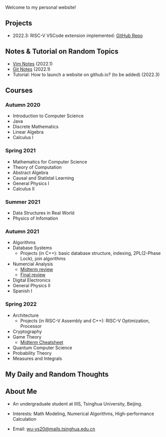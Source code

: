 Welcome to my personal website!

## Projects

- 2022.3: RISC-V VSCode extension implemented: [GitHub Repo](https://github.com/wu-ys/vscode-riscv-support)

## Notes & Tutorial on Random Topics

- [Vim Notes](https://wu-ys.github.io/notes/vim/) (2022.1)
- [Git Notes](https://wu-ys.github.io/notes/git/) (2022.1)
- Tutorial: How to launch a website on github.io? (to be added) (2022.3)

## Courses

### Autumn 2020

- Introduction to Computer Science
- Java
- Discrete Mathematics
- Linear Algebra
- Calculus I

### Spring 2021

- Mathematics for Computer Science
- Theory of Computation
- Abstract Algebra
- Causal and Statistal Learning
- General Physics I
- Calculus II

### Summer 2021

- Data Structures in Real World
- Physics of Infomation

### Autumn 2021

- Algorithms
- Database Systems
  - Projects (in C++): basic database structure, indexing, 2PL(2-Phase Lock), join algorithms
- Numercial Analysis
  - [Midterm review](https://wu-ys.github.io/courses/numerical/midterm-review.html)
  - [Final review](https://wu-ys.github.io/courses/numerical/final-review.html)
- Digital Electronics
- General Physics II
- Spanish I

### Spring 2022

- Architecture
  - Projects (in RISC-V Assembly and C++): RISC-V Optimization, Processor
- Cryptography
- Game Theory
  - [Midterm Cheatsheet](https://wu-ys.github.io/courses/game-theory/midterm-cheatsheet.html)
- Quantum Computer Science
- Probability Theory
- Measures and Integrals

## My Daily and Random Thoughts

## About Me

- An undergraduate student at IIIS, Tsinghua University, Beijing.

- Interests: Math Modeling, Numerical Algorithms, High-performance Calculation

- Email: wu-ys20@mails.tsinghua.edu.cn
